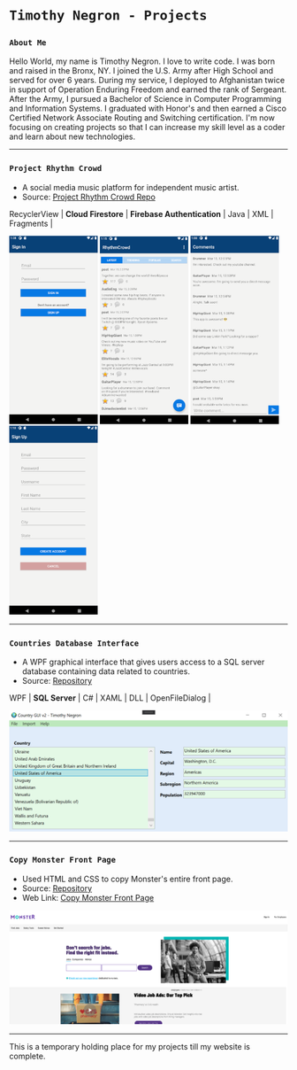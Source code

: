 # `Timothy Negron - Projects`

### `About Me`

Hello World, my name is Timothy Negron. I love to write code.
I was born and raised in the Bronx, NY. I joined the U.S. Army
after High School and served for over 6 years. During my service,
I deployed to Afghanistan twice in support of Operation Enduring Freedom
and earned the rank of Sergeant. After the Army, I pursued a 
Bachelor of Science in Computer Programming and Information Systems. I graduated with Honor's and then earned a Cisco Certified Network Associate Routing and Switching certification.
I'm now focusing on creating projects so that I can increase my
skill level as a coder and learn about new technologies.

---

### `Project Rhythm Crowd`

* A social media music platform for independent music artist.
* Source: [Project Rhythm Crowd Repo](https://github.com/timothynegron/project-rhythm-crowd)

RecyclerView | **Cloud Firestore** | **Firebase Authentication** | Java | XML |  Fragments | 

<img src="assets/sign-in.png" width=160/>
<img src="assets/global-feed.png" width=160/>
<img src="assets/comments.png" width=160>
<img src="assets/sign-up.png" width=160/>

---


### `Countries Database Interface`

* A WPF graphical interface that gives users access to a SQL server database containing data related to countries.
* Source: [Repository](https://github.com/timothynegron/country-db-interface)

WPF | **SQL Server** | C# | XAML | DLL | OpenFileDialog |

<img src="assets/wpf-image.png" />

---

### `Copy Monster Front Page`

* Used HTML and CSS to copy Monster's entire front page.
* Source: [Repository](https://github.com/timothynegron/copy-monster-front-page)
* Web Link: [Copy Monster Front Page](https://timothynegron.github.io/copy-monster-front-page/)

<img src="assets/monster-image.png"/>

---

This is a temporary holding place for my projects till my website is complete.